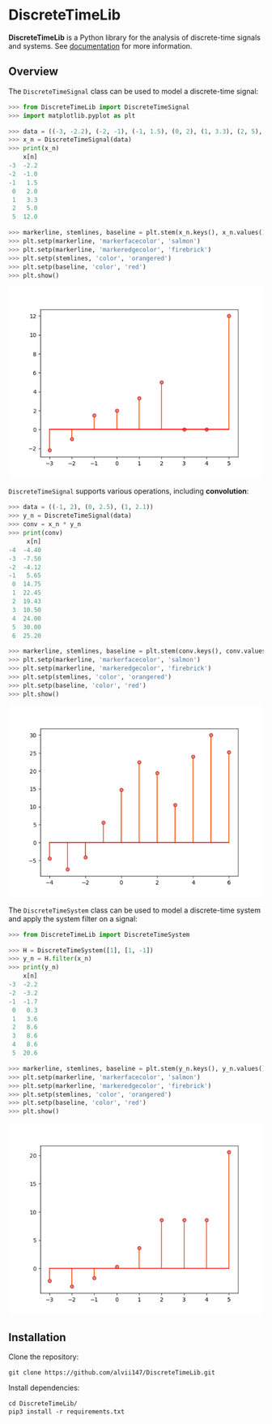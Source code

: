 # DiscreteTimeLib

**DiscreteTimeLib** is a Python library for the analysis of discrete-time signals and systems. See [documentation](https://alvii147.github.io/DiscreteTimeLib/docs/build/html/DiscreteTimeLib.html) for more information.

## Overview

The `DiscreteTimeSignal` class can be used to model a discrete-time signal:

```python
>>> from DiscreteTimeLib import DiscreteTimeSignal
>>> import matplotlib.pyplot as plt
```

```python
>>> data = ((-3, -2.2), (-2, -1), (-1, 1.5), (0, 2), (1, 3.3), (2, 5), (5, 12))
>>> x_n = DiscreteTimeSignal(data)
>>> print(x_n)
    x[n]
-3  -2.2
-2  -1.0
-1   1.5
 0   2.0
 1   3.3
 2   5.0
 5  12.0
```

```python
>>> markerline, stemlines, baseline = plt.stem(x_n.keys(), x_n.values())
>>> plt.setp(markerline, 'markerfacecolor', 'salmon')
>>> plt.setp(markerline, 'markeredgecolor', 'firebrick')
>>> plt.setp(stemlines, 'color', 'orangered')
>>> plt.setp(baseline, 'color', 'red')
>>> plt.show()
```

![Discrete Time Signal Plot](img/discrete_time_signal_plot.png)

`DiscreteTimeSignal` supports various operations, including **convolution**:

```python
>>> data = ((-1, 2), (0, 2.5), (1, 2.1))
>>> y_n = DiscreteTimeSignal(data)
>>> conv = x_n * y_n
>>> print(conv)
     x[n]
-4  -4.40
-3  -7.50
-2  -4.12
-1   5.65
 0  14.75
 1  22.45
 2  19.43
 3  10.50
 4  24.00
 5  30.00
 6  25.20
```

```python
>>> markerline, stemlines, baseline = plt.stem(conv.keys(), conv.values())
>>> plt.setp(markerline, 'markerfacecolor', 'salmon')
>>> plt.setp(markerline, 'markeredgecolor', 'firebrick')
>>> plt.setp(stemlines, 'color', 'orangered')
>>> plt.setp(baseline, 'color', 'red')
>>> plt.show()
```

![Convolution Plot](img/convolution_plot.png)

The `DiscreteTimeSystem` class can be used to model a discrete-time system and apply the system filter on a signal:

```python
>>> from DiscreteTimeLib import DiscreteTimeSystem
```

```python
>>> H = DiscreteTimeSystem([1], [1, -1])
>>> y_n = H.filter(x_n)
>>> print(y_n)
    x[n]
-3  -2.2
-2  -3.2
-1  -1.7
 0   0.3
 1   3.6
 2   8.6
 3   8.6
 4   8.6
 5  20.6
```

```python
>>> markerline, stemlines, baseline = plt.stem(y_n.keys(), y_n.values())
>>> plt.setp(markerline, 'markerfacecolor', 'salmon')
>>> plt.setp(markerline, 'markeredgecolor', 'firebrick')
>>> plt.setp(stemlines, 'color', 'orangered')
>>> plt.setp(baseline, 'color', 'red')
>>> plt.show()
```

![Filtered Signal Plot](img/filtered_signal_plot.png)

## Installation

Clone the repository:

```
git clone https://github.com/alvii147/DiscreteTimeLib.git
```

Install dependencies:

```
cd DiscreteTimeLib/
pip3 install -r requirements.txt
```
